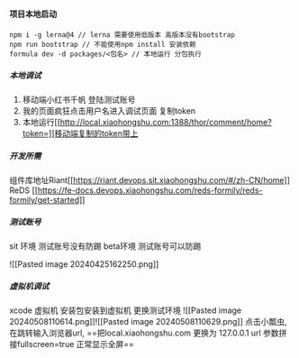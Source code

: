 #### 项目本地启动
```
npm i -g lerna@4 // lerna 需要使用低版本 高版本没有bootstrap
npm run bootstrap // 不能使用npm install 安装依赖
formula dev -d packages/<包名> // 本地运行 分包执行
```

##### 本地调试
1. 移动端小红书千帆 登陆测试账号 
2. 我的页面疯狂点击用户名进入调试页面 复制token
3. 本地运行[[http://local.xiaohongshu.com:1388/thor/comment/home?token=]]移动端复制的token带上

##### 开发所需
组件库地址Riant[[https://riant.devops.sit.xiaohongshu.com/#/zh-CN/home]]
ReDS [[https://fe-docs.devops.xiaohongshu.com/reds-formily/reds-formily/get-started]]

##### 测试账号
sit 环境 测试账号没有防踢
beta环境 测试账号可以防踢

![[Pasted image 20240425162250.png]]
##### 虚拟机调试
xcode 虚拟机
安装包安装到虚拟机
更换测试环境
![[Pasted image 20240508110614.png]]![[Pasted image 20240508110629.png]]
点击小瓢虫, 在跳转输入浏览器url, 
==把local.xiaohongshu.com 更换为 127.0.0.1   url 参数拼接fullscreen=true 正常显示全屏==